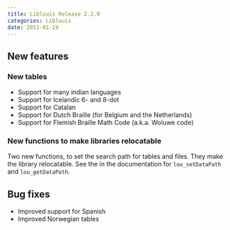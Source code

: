 ```yaml
---
title: Liblouis Release 2.2.0
categories: Liblouis
date: 2011-01-19
---
```


## New features

### New tables
* Support for many indian languages
* Support for Icelandic 6- and 8-dot
* Support for Catalan
* Support for Dutch Braille (for Belgium and the Netherlands)
* Support for Flemish Braille Math Code (a.k.a. Woluwe code)

### New functions to make libraries relocatable

Two new functions, to set the search path for tables and files. They make the library relocatable. See the in the documentation for `lou_setDataPath` and `lou_getDataPath`.

## Bug fixes

* Improved support for Spanish
* Improved Norwegian tables




